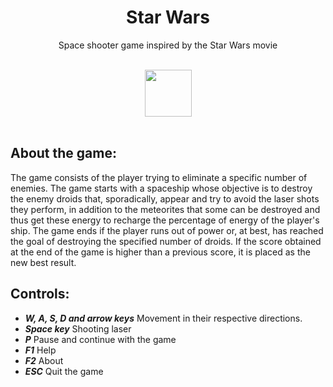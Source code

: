 <div align="center">
  <h1>Star Wars</h1>
</div>
<div align="center">
  <p>Space shooter game inspired by the Star Wars movie</p>
  <br>
</div>
<div align="center">
  <img height="75px" src="https://user-images.githubusercontent.com/46580457/88990505-8117fa80-d2b4-11ea-9aea-4926af05b9fa.gif"/>
</div>

</br>

## About the game:
The game consists of the player trying to eliminate a specific number of enemies.
The game starts with a spaceship whose objective is to destroy the enemy droids that, sporadically, appear and try to avoid the laser shots they perform, in addition to the meteorites that some can be destroyed and thus get these energy to recharge the percentage of energy of the player's ship.
The game ends if the player runs out of power or, at best, has reached the goal of destroying the specified number of droids. If the score obtained at the end of the game is higher than a previous score, it is placed as the new best result.


## Controls:
- ***W, A, S, D and arrow keys***  Movement in their respective directions.
- ***Space key***  Shooting laser
- ***P***  Pause and continue with the game
- ***F1***  Help
- ***F2***  About
- ***ESC***  Quit the game
